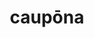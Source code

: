 ---
title: caupōna
meaning: inn
ch: [seventeen, f3, f]
pos: noun
stem: caupon
genend: ae
abbgender: f.
abbgender2: fem.
gender: feminine
declension: first
---